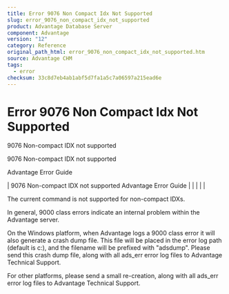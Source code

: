 ```yaml
---
title: Error 9076 Non Compact Idx Not Supported
slug: error_9076_non_compact_idx_not_supported
product: Advantage Database Server
component: Advantage
version: "12"
category: Reference
original_path_html: error_9076_non_compact_idx_not_supported.htm
source: Advantage CHM
tags:
  - error
checksum: 33c8d7eb4ab1abf5d7fa1a5c7a06597a215ead6e
---
```


# Error 9076 Non Compact Idx Not Supported

9076 Non-compact IDX not supported

9076 Non-compact IDX not supported

Advantage Error Guide

| 9076 Non-compact IDX not supported  Advantage Error Guide |  |  |  |  |

The current command is not supported for non-compact IDXs.

In general, 9000 class errors indicate an internal problem within the Advantage server.

On the Windows platform, when Advantage logs a 9000 class error it will also generate a crash dump file. This file will be placed in the error log path (default is c:\), and the filename will be prefixed with "adsdump". Please send this crash dump file, along with all ads\_err error log files to Advantage Technical Support.

For other platforms, please send a small re-creation, along with all ads\_err error log files to Advantage Technical Support.
